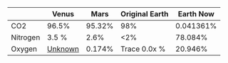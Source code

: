 | | Venus  | Mars |Original Earth | Earth Now |
| ------------- | ------------- | ------------- | ------------- |------------- |
| CO2 | 96.5% | 95.32%  | 98%  | 0.041361% |
| Nitrogen | 3.5 % |2.6%    | <2% | 78.084% | 
| Oxygen |[Unknown](https://deepblue.lib.umich.edu/bitstream/handle/2027.42/94642/grl3908.pdf;sequence=1) | 0.174%   | Trace 0.0x % | 20.946% |


